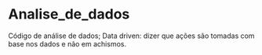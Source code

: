 # Analise_de_dados
Código de análise de dados;
Data driven: dizer que ações são tomadas com base nos dados e não em achismos.
